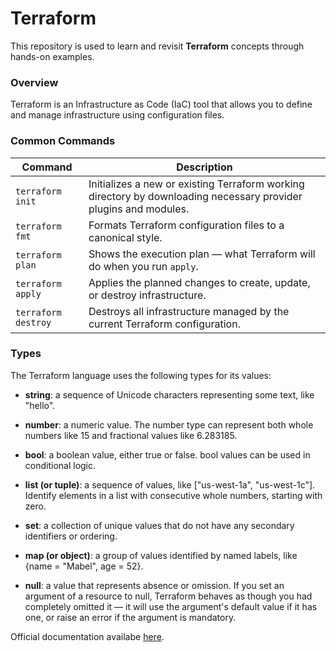 ﻿# Terraform

This repository is used to learn and revisit **Terraform** concepts through hands-on examples.    

### Overview 

Terraform is an Infrastructure as Code (IaC) tool that allows you to define and manage infrastructure using configuration files.

### Common Commands
| Command             | Description                                                                                                      |
| ------------------- | ---------------------------------------------------------------------------------------------------------------- |
| `terraform init`    | Initializes a new or existing Terraform working directory by downloading necessary provider plugins and modules. |
| `terraform fmt`     | Formats Terraform configuration files to a canonical style.                                                      |
| `terraform plan`    | Shows the execution plan — what Terraform will do when you run `apply`.                                          |
| `terraform apply`   | Applies the planned changes to create, update, or destroy infrastructure.                                        |
| `terraform destroy` | Destroys all infrastructure managed by the current Terraform configuration.                                      |


### Types

The Terraform language uses the following types for its values: 

- **string**: a sequence of Unicode characters representing some text, like "hello". 

- **number**: a numeric value. The number type can represent both whole numbers like 15 and fractional values like 6.283185. 

- **bool**: a boolean value, either true or false. bool values can be used in conditional logic. 

- **list (or tuple)**: a sequence of values, like ["us-west-1a", "us-west-1c"]. Identify elements in a list with consecutive whole numbers, starting with zero. 

- **set**: a collection of unique values that do not have any secondary identifiers or ordering. 

- **map (or object)**: a group of values identified by named labels, like {name = "Mabel", age = 52}.

- **null**: a value that represents absence or omission. If you set an argument of a resource to null, Terraform behaves as though you had completely omitted it — it will use the argument's default value if it has one, or raise an error if the argument is mandatory.


Official documentation availabe [here](https://developer.hashicorp.com/terraform/language/expressions/types).



